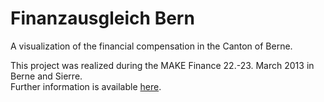 Finanzausgleich Bern
====================

A visualization of the financial compensation in the Canton of Berne.

This project was realized during the MAKE Finance 22.-23. March 2013 in Berne and Sierre.  
Further information is available [here](http://make.opendata.ch/wiki/project:finanzausgleich_bern).

